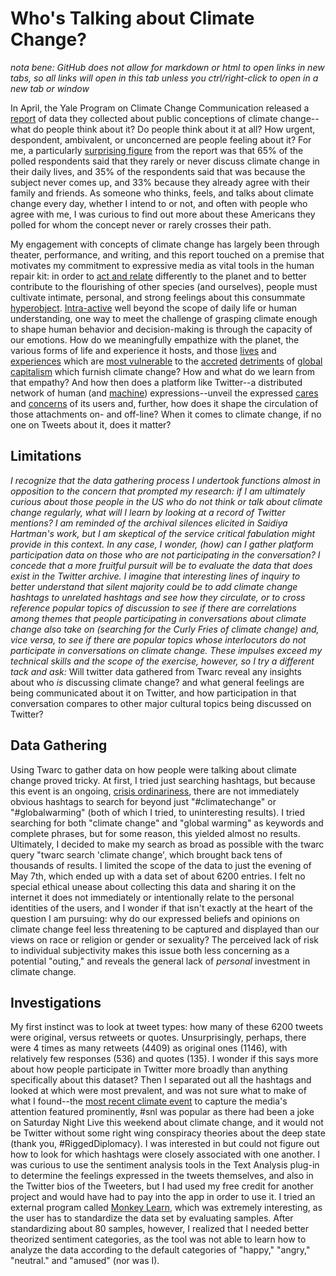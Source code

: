 # Who's Talking about Climate Change?
*nota bene: GitHub does not allow for markdown or html to open links in new tabs, so all links will open in this tab unless you ctrl/right-click to open in a new tab or window*

In April, the Yale Program on Climate Change Communication released a [report](http://climatecommunication.yale.edu/publications/climate-change-american-mind-march-2018/) of data they collected about public conceptions of climate change--what do people think about it? Do people think about it at all? How urgent, despondent, ambivalent, or unconcerned are people feeling about it? For me, a particularly [surprising figure](http://climatecommunication.yale.edu/publications/climate-change-american-mind-march-2018/6/) from the report was that 65% of the polled respondents said that they rarely or never discuss climate change in their daily lives, and 35% of the respondents said that was because the subject never comes up, and 33% because they already agree with their family and friends. As someone who thinks, feels, and talks about climate change every day, whether I intend to or not, and often with people who agree with me, I was curious to find out more about these Americans they polled for whom the concept never or rarely crosses their path.

My engagement with concepts of climate change has largely been through theater, performance, and writing, and this report touched on a premise that motivates my commitment to expressive media as vital tools in the human repair kit: in order to [act and relate](https://www.tikkun.org/nextgen/occupy-the-climate-emergency) differently to the planet and to better contribute to the flourishing of other species (and ourselves), people must cultivate intimate, personal, and strong feelings about this consummate [hyperobject](https://criticalinquiry.uchicago.edu/ursula_k._heise_reviews_timothy_morton). [Intra-active](https://www.youtube.com/watch?v=v0SnstJoEec) well beyond the scope of daily life or human understanding, one way to meet the challenge of grasping climate enough to shape human behavior and decision-making is through the capacity of our emotions. How do we meaningfully empathize with the planet, the various forms of life and experience it hosts, and those [lives](https://www.theguardian.com/us-news/2018/apr/27/al-gore-climate-change-impact-black-poor-people-more) and [experiences](https://www.ncbi.nlm.nih.gov/pmc/articles/PMC3880584/) which are [most vulnerable](https://www.theguardian.com/vital-signs/2014/oct/03/ebola-epidemic-bats-deforestation-west-africa-guinea-sierra-leone-liberia) to the [accreted](https://muse.jhu.edu/chapter/833196) [detriments](https://www.dissentmagazine.org/online_articles/hot-bothered-cited-podcast-climate-migration-refugees) of [global capitalism](http://www.jstor.org.proxy-um.researchport.umd.edu/stable/4501730) which furnish climate change? How and what do we learn from that empathy? And how then does a platform like Twitter--a distributed network of human (and [machine](https://www.youtube.com/watch?v=vjuQRCG_sUw)) expressions--unveil the expressed [cares](https://muse.jhu.edu/book/50528) and [concerns](http://www.bruno-latour.fr/sites/default/files/89-CRITICAL-INQUIRY-GB.pdf) of its users and, further, how does it shape the circulation of those attachments on- and off-line? When it comes to climate change, if no one on Tweets about it, does it matter?


## Limitations

*I recognize that the data gathering process I undertook functions almost in opposition to the concern that prompted my research: if I am ultimately curious about those people in the US who do not think or talk about climate change regularly, what will I learn by looking at a record of Twitter mentions? I am reminded of the archival silences elicited in Saidiya Hartman's work, but I am skeptical of the service critical fabulation might provide in this context. In any case, I wonder, (how) can I gather platform participation data on those who are not participating in the conversation? I concede that a more fruitful pursuit will be to evaluate the data that does exist in the Twitter archive. I imagine that interesting lines of inquiry to better understand that silent majority could be to add climate change hashtags to unrelated hashtags and see how they circulate, or to cross reference popular topics of discussion to see if there are correlations among themes that people participating in conversations about climate change also take on (searching for the Curly Fries of climate change) and, vice versa, to see if there are popular topics whose interlocutors do not participate in conversations on climate change. These impulses exceed my technical skills and the scope of the exercise, however, so I try a different tack and ask:* Will twitter data gathered from Twarc reveal any insights about who *is* discussing climate change? and what general feelings are being communicated about it on Twitter, and how participation in that conversation compares to other major cultural topics being discussed on Twitter?

## Data Gathering

Using Twarc to gather data on how people were talking about climate change proved tricky. At first, I tried just searching hashtags, but because this event is an ongoing, [crisis ordinariness](https://lucian.uchicago.edu/blogs/politicalfeeling/files/2009/01/berlant-thinking-about-feeling.pdf), there are not immediately obvious hashtags to search for beyond just "#climatechange" or "#globalwarming" (both of which I tried, to uninteresting results). I tried searching for both "climate change" and "global warming" as keywords and complete phrases, but for some reason, this yielded almost no results. Ultimately, I decided to make my search as broad as possible with the twarc query "twarc search 'climate change', which brought back tens of thousands of results. I limited the scope of the data to just the evening of May 7th, which ended up with a data set of about 6200 entries. I felt no special ethical unease about collecting this data and sharing it on the internet it does not immediately or intentionally relate to the personal identities of the users, and I wonder if that isn't exactly at the heart of the question I am pursuing: why do our expressed beliefs and opinions on climate change feel less threatening to be captured and displayed than our views on race or religion or gender or sexuality? The perceived lack of risk to individual subjectivity makes this issue both less concerning as a potential "outing," and reveals the general lack of *personal* investment in climate change.

## Investigations

My first instinct was to look at tweet types: how many of these 6200 tweets were original, versus retweets or quotes. Unsurprisingly, perhaps, there were 4 times as many retweets (4409) as original ones (1146), with relatively few responses (536) and quotes (135). I wonder if this says more about how people participate in Twitter more broadly than anything specifically about this dataset? Then I separated out all the hashtags and looked at which were most prevalent, and was not sure what to make of what I found--the [most recent climate event](https://www.npr.org/sections/thetwo-way/2018/05/08/609503580/days-weeks-years-scientists-say-hawaiis-erupting-volcano-has-no-end-in-sight) to capture the media's attention featured prominently, #snl was popular as there had been a joke on Saturday Night Live this weekend about climate change, and it would not be Twitter without some right wing conspiracy theories about the deep state (thank you, #RiggedDiplomacy). I was interested in but could not figure out how to look for which hashtags were closely associated with one another. I was curious to use the sentiment analysis tools in the Text Analysis plug-in to determine the feelings expressed in the tweets themselves, and also in the Twitter bios of the Tweeters, but I had used my free credit for another project and would have had to pay into the app in order to use it. I tried an external program called [Monkey Learn](https://monkeylearn.com/), which was extremely interesting, as the user has to standardize the data set by evaluating samples. After standardizing about 80 samples, however, I realized that I needed better theorized sentiment categories, as the tool was not able to learn how to analyze the data according to the default categories of "happy," "angry," "neutral." and "amused" (nor was I).
